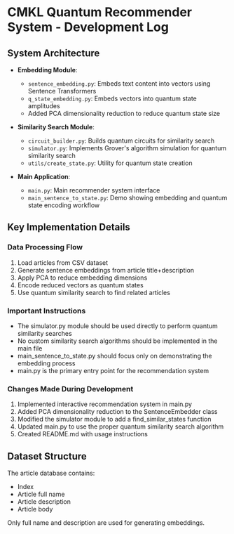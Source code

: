 # CMKL Quantum Recommender System - Development Log

## System Architecture
- **Embedding Module**: 
  - `sentence_embedding.py`: Embeds text content into vectors using Sentence Transformers
  - `q_state_embedding.py`: Embeds vectors into quantum state amplitudes
  - Added PCA dimensionality reduction to reduce quantum state size

- **Similarity Search Module**:
  - `circuit_builder.py`: Builds quantum circuits for similarity search
  - `simulator.py`: Implements Grover's algorithm simulation for quantum similarity search
  - `utils/create_state.py`: Utility for quantum state creation

- **Main Application**:
  - `main.py`: Main recommender system interface
  - `main_sentence_to_state.py`: Demo showing embedding and quantum state encoding workflow

## Key Implementation Details

### Data Processing Flow
1. Load articles from CSV dataset
2. Generate sentence embeddings from article title+description 
3. Apply PCA to reduce embedding dimensions
4. Encode reduced vectors as quantum states
5. Use quantum similarity search to find related articles

### Important Instructions
- The simulator.py module should be used directly to perform quantum similarity searches
- No custom similarity search algorithms should be implemented in the main file
- main_sentence_to_state.py should focus only on demonstrating the embedding process
- main.py is the primary entry point for the recommendation system

### Changes Made During Development
1. Implemented interactive recommendation system in main.py
2. Added PCA dimensionality reduction to the SentenceEmbedder class
3. Modified the simulator module to add a find_similar_states function
4. Updated main.py to use the proper quantum similarity search algorithm
5. Created README.md with usage instructions

## Dataset Structure
The article database contains:
- Index
- Article full name
- Article description 
- Article body

Only full name and description are used for generating embeddings.